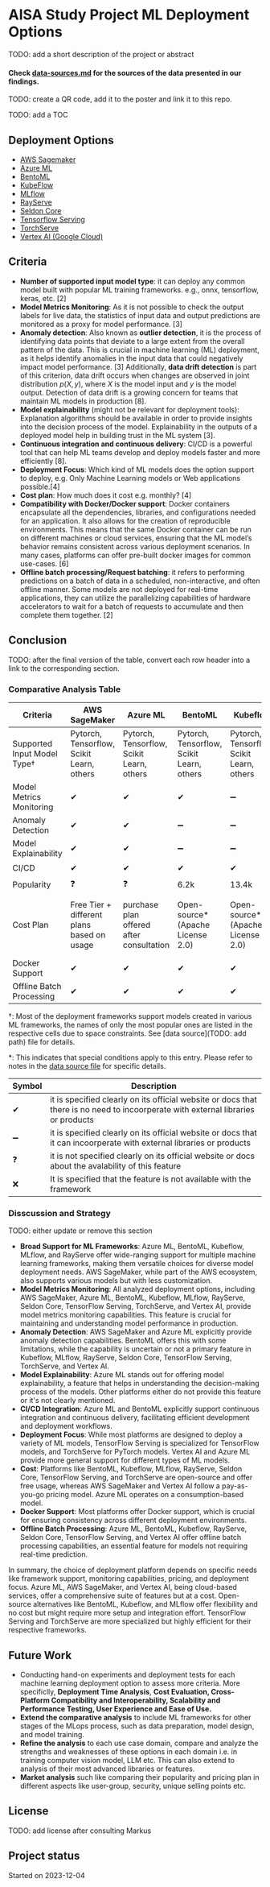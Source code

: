 # AISA Study Project ML Deployment Options

TODO: add a short description of the project or abstract

#### Check [data-sources.md](./data-sources.md) for the sources of the data presented in our findings.

TODO: create a QR code, add it to the poster and link it to this repo.

TODO: add a TOC

## Deployment Options

* [AWS Sagemaker](https://aws.amazon.com/sagemaker/)
* [Azure ML](https://learn.microsoft.com/en-us/azure/machine-learning/tutorial-deploy-model?view=azureml-api-2)
* [BentoML](https://docs.bentoml.com/en/latest/)
* [KubeFlow](https://www.kubeflow.org/)
* [MLflow](https://mlflow.org/)
* [RayServe](https://docs.ray.io/en/latest/serve/index.html)
* [Seldon Core](https://www.seldon.io/solutions/core-plus)
* [Tensorflow Serving](https://www.tensorflow.org/tfx/guide/serving)
* [TorchServe](https://pytorch.org/serve/)
* [Vertex AI (Google Cloud)](https://cloud.google.com/vertex-ai/docs)

## Criteria

* **Number of supported input model type**: it can deploy any common model built with popular ML training frameworks. e.g., onnx, tensorflow, keras, etc. [2]
* **Model Metrics Monitoring**: As it is not possible to check the output labels for live data, the statistics of input data and output predictions are monitored as a proxy for model performance. [3]
* **Anomaly detection**: Also known as **outlier detection**, it is the process of identifying data points that deviate to a large extent from the overall pattern of the data. This is crucial in machine learning (ML) deployment, as it helps identify anomalies in the input data that could negatively impact model performance. [3] Additionally, **data drift detection** is part of this criterion, data drift occurs when changes are observed in joint distribution $p(X, y)$, where $X$ is the model input and $y$ is the model output. Detection of data drift is a growing concern for teams that maintain ML models in production [8].
* **Model explainability** (might not be relevant for deployment tools): Explanation algorithms should be available in order to provide insights into the decision process of the model. Explainability in the outputs of a deployed model help in building trust in the ML system [3].
* **Continuous integration and continuous delivery**: CI/CD is a powerful tool that can help ML teams develop and deploy models faster and more efficiently [8].
* **Deployment Focus**: Which kind of ML models does the option support to deploy, e.g. Only Machine Learning models or Web applications possible.[4]
* **Cost plan**: How much does it cost e.g. monthly? [4]
* **Compatibility with Docker/Docker support**: Docker containers encapsulate all the dependencies, libraries, and configurations needed for an application. It also allows for the creation of reproducible environments. This means that the same Docker container can be run on different machines or cloud services, ensuring that the ML model’s behavior remains consistent across various deployment scenarios. In many cases, platforms can offer pre-built docker images for common use-cases. [6]
* **Offline batch processing/Request batching**: it refers to performing predictions on a batch of data in a scheduled, non-interactive, and often offline manner. Some models are not deployed for real-time applications, they can utilize the parallelizing capabilities of hardware accelerators to wait for a batch of requests to accumulate and then complete them together. [2]

## Conclusion

TODO: after the final version of the table, convert each row header into a link to the corresponding section.

### Comparative Analysis Table

| Criteria                     | AWS SageMaker                                        | Azure ML                                             | BentoML                                              | Kubeflow                                             | MLflow                                               | RayServe                                             | Seldon Core                                          | TensorFlow Serving                            | TorchServe                                    | Vertex AI                                             |
| ---------------------------- | ---------------------------------------------------- | ---------------------------------------------------- | ---------------------------------------------------- | ---------------------------------------------------- | ---------------------------------------------------- | ---------------------------------------------------- | ---------------------------------------------------- | --------------------------------------------- | --------------------------------------------- | ----------------------------------------------------- |
| Supported Input Model Type† | Pytorch,<br />Tensorflow, <br />Scikit Learn, others | Pytorch,<br />Tensorflow, <br />Scikit Learn, others | Pytorch,<br />Tensorflow, <br />Scikit Learn, others | Pytorch,<br />Tensorflow, <br />Scikit Learn, others | Pytorch,<br />Tensorflow, <br />Scikit Learn, others | Pytorch,<br />Tensorflow, <br />Scikit Learn, others | Pytorch,<br />Tensorflow, <br />Scikit Learn, others | only<br />TensorFlow models                   | only Pytorch models                           | Pytorch, <br />Tensorflow, <br />Scikit Learn, others |
| Model Metrics Monitoring     | ✔                                                   | ✔                                                   | ✔                                                   | ➖                                                   | ✔                                                   | ✔                                                   | ✔                                                   | ✔                                            | ✔                                            | ✔                                                    |
| Anomaly Detection            | ✔                                                   | ✔                                                   | ➖                                                   | ➖                                                   | ➖                                                   | ❓                                                   | ✔                                                   | ❓                                            | ❓                                            | ✔                                                    |
| Model Explainability         | ✔                                                   | ✔                                                   | ➖                                                   | ➖                                                   | ➖                                                   | ➖                                                   | ✔                                                   | ❓                                            | ➖                                            | ✔                                                    |
| CI/CD                        | ✔                                                   | ✔                                                   | ✔                                                   | ✔                                                   | ➖                                                   | ❓                                                   | ➖                                                   | ✔                                            | ❓                                            | ❓                                                    |
| Popularity                   | ❓                                                   | ❓                                                   | 6.2k                                                 | 13.4k                                                | 16.3k                                                | 29.6k                                                | 4.1k                                                 | 6k                                            | 3.8k                                          | ❓                                                    |
| Cost Plan                    | Free Tier +<br />different plans based on usage      | purchase plan<br />offered after consultation        | Open-source*<br />(Apache License 2.0)               | Open-source*<br />(Apache License 2.0)               | Open-source<br />(Apache License 2.0)                | Open-source<br />(Apache License 2.0)                | Open-source*<br />(Business Source License 1.1)      | Open-source<br />(Apache License Version 2.0) | Open-source<br />(Apache License Version 2.0) | Pay-as-you-go                                         |
| Docker Support               | ✔                                                   | ✔                                                   | ✔                                                   | ✔                                                   | ✔                                                   | ✔                                                   | ✔                                                   | ✔                                            | ✔                                            | ✔                                                    |
| Offline Batch Processing     | ✔                                                   | ✔                                                   | ✔                                                   | ✔                                                   | ❌                                                   | ✔                                                   | ✔                                                   | ✔                                            | ✔                                            | ✔                                                    |

†: Most of the deployment frameworks support models created in various ML frameworks, the names of only the most popular ones are listed in the respective cells due to space constraints. See [data source](TODO: add path) file for details.

*: This indicates that special conditions apply to this entry. Please refer to notes in the [data source file](./data-sources.md) for specific details.

| **Symbol** | **Description**                                                                                                             |
| ---------------- | --------------------------------------------------------------------------------------------------------------------------------- |
| ✔               | it is specified clearly on its official website or docs that there is no need to incoorperate with external libraries or products |
| ➖               | it is specified clearly on its official website or docs that it can incoorperate with external libraries or products              |
| ❓               | it is not specified clearly on its official website or docs about the avalability of this feature                                 |
| ❌               | It is specified that the feature is not available with the framework                                                              |

### Disscussion and Strategy

TODO: either update or remove this section

* **Broad Support for ML Frameworks**: Azure ML, BentoML, Kubeflow, MLflow, and RayServe offer wide-ranging support for multiple machine learning frameworks, making them versatile choices for diverse model deployment needs. AWS SageMaker, while part of the AWS ecosystem, also supports various models but with less customization.
* **Model Metrics Monitoring**: All analyzed deployment options, including AWS SageMaker, Azure ML, BentoML, Kubeflow, MLflow, RayServe, Seldon Core, TensorFlow Serving, TorchServe, and Vertex AI, provide model metrics monitoring capabilities. This feature is crucial for maintaining and understanding model performance in production.
* **Anomaly Detection**: AWS SageMaker and Azure ML explicitly provide anomaly detection capabilities. BentoML offers this with some limitations, while the capability is uncertain or not a primary feature in Kubeflow, MLflow, RayServe, Seldon Core, TensorFlow Serving, TorchServe, and Vertex AI.
* **Model Explainability**: Azure ML stands out for offering model explainability, a feature that helps in understanding the decision-making process of the models. Other platforms either do not provide this feature or it's not clearly mentioned.
* **CI/CD Integration**: Azure ML and BentoML explicitly support continuous integration and continuous delivery, facilitating efficient development and deployment workflows.
* **Deployment Focus**: While most platforms are designed to deploy a variety of ML models, TensorFlow Serving is specialized for TensorFlow models, and TorchServe for PyTorch models. Vertex AI and Azure ML provide more general support for different types of ML models.
* **Cost**: Platforms like BentoML, Kubeflow, MLflow, RayServe, Seldon Core, TensorFlow Serving, and TorchServe are open-source and offer free usage, whereas AWS SageMaker and Vertex AI follow a pay-as-you-go pricing model. Azure ML operates on a consumption-based model.
* **Docker Support**: Most platforms offer Docker support, which is crucial for ensuring consistency across different deployment environments.
* **Offline Batch Processing**: Azure ML, BentoML, Kubeflow, RayServe, Seldon Core, TensorFlow Serving, and Vertex AI offer offline batch processing capabilities, an essential feature for models not requiring real-time prediction.

In summary, the choice of deployment platform depends on specific needs like framework support, monitoring capabilities, pricing, and deployment focus. Azure ML, AWS SageMaker, and Vertex AI, being cloud-based services, offer a comprehensive suite of features but at a cost. Open-source alternatives like BentoML, Kubeflow, and MLflow offer flexibility and no cost but might require more setup and integration effort. TensorFlow Serving and TorchServe are more specialized but highly efficient for their respective frameworks.

## Future Work

* Conducting hand-on experiments and deployment tests for each machine learning deployment option to assess more criteria. More specificlly, **Deployment Time Analysis**, **Cost Evaluation, **Cross-Platform Compatibility and Interoperability, **Scalability and Performance Testing, **User Experience and Ease of Use.********
* **Extend the comparative analysis** to include ML frameworks for other stages of the MLops process, such as data preparation, model design, and model training.
* **Refine the analysis** to each use case domain, compare and analyze the strengths and weaknesses of these options in each domain i.e. in training computer vision model, LLM etc. This can also extend to analysis of their most advanced libraries or features.
* **Market analysis** such like comparing their popularity and pricing plan in different aspects like user-group, security, unique selling points etc.

## License

TODO: add license after consulting Markus

## Project status

Started on 2023-12-04
